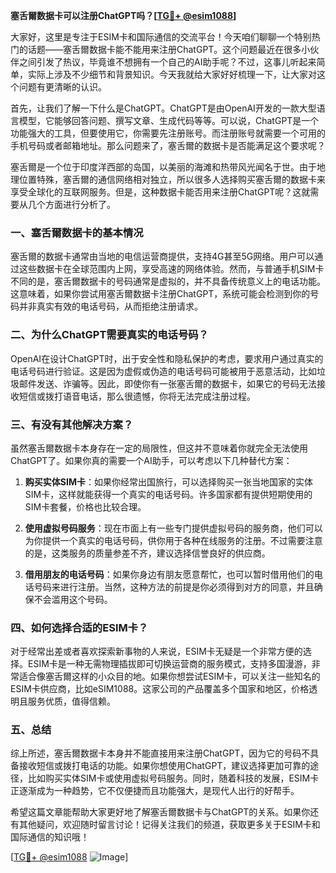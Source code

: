 **塞舌爾数据卡可以注册ChatGPT吗？[[TG💪+ @esim1088](https://t.me/s/esim1088)]**

大家好，这里是专注于ESIM卡和国际通信的交流平台！今天咱们聊聊一个特别热门的话题——塞舌爾数据卡能不能用来注册ChatGPT。这个问题最近在很多小伙伴之间引发了热议，毕竟谁不想拥有一个自己的AI助手呢？不过，这事儿听起来简单，实际上涉及不少细节和背景知识。今天我就给大家好好梳理一下，让大家对这个问题有更清晰的认识。

首先，让我们了解一下什么是ChatGPT。ChatGPT是由OpenAI开发的一款大型语言模型，它能够回答问题、撰写文章、生成代码等等。可以说，ChatGPT是一个功能强大的工具，但要使用它，你需要先注册账号。而注册账号就需要一个可用的手机号码或者邮箱地址。那么问题来了，塞舌爾的数据卡是否能满足这个要求呢？

塞舌爾是一个位于印度洋西部的岛国，以美丽的海滩和热带风光闻名于世。由于地理位置特殊，塞舌爾的通信网络相对独立，所以很多人选择购买塞舌爾的数据卡来享受全球化的互联网服务。但是，这种数据卡能否用来注册ChatGPT呢？这就需要从几个方面进行分析了。

### 一、塞舌爾数据卡的基本情况

塞舌爾的数据卡通常由当地的电信运营商提供，支持4G甚至5G网络。用户可以通过这些数据卡在全球范围内上网，享受高速的网络体验。然而，与普通手机SIM卡不同的是，塞舌爾数据卡的号码通常是虚拟的，并不具备传统意义上的电话功能。这意味着，如果你尝试用塞舌爾数据卡注册ChatGPT，系统可能会检测到你的号码并非真实有效的电话号码，从而拒绝注册请求。

### 二、为什么ChatGPT需要真实的电话号码？

OpenAI在设计ChatGPT时，出于安全性和隐私保护的考虑，要求用户通过真实的电话号码进行验证。这是因为虚假或伪造的电话号码可能被用于恶意活动，比如垃圾邮件发送、诈骗等。因此，即使你有一张塞舌爾的数据卡，如果它的号码无法接收短信或拨打语音电话，那么很遗憾，你将无法完成注册过程。

### 三、有没有其他解决方案？

虽然塞舌爾数据卡本身存在一定的局限性，但这并不意味着你就完全无法使用ChatGPT了。如果你真的需要一个AI助手，可以考虑以下几种替代方案：

1. **购买实体SIM卡**：如果你经常出国旅行，可以选择购买一张当地国家的实体SIM卡，这样就能获得一个真实的电话号码。许多国家都有提供短期使用的SIM卡套餐，价格也比较合理。
   
2. **使用虚拟号码服务**：现在市面上有一些专门提供虚拟号码的服务商，他们可以为你提供一个真实的电话号码，供你用于各种在线服务的注册。不过需要注意的是，这类服务的质量参差不齐，建议选择信誉良好的供应商。

3. **借用朋友的电话号码**：如果你身边有朋友愿意帮忙，也可以暂时借用他们的电话号码来进行注册。当然，这种方法的前提是你必须得到对方的同意，并且确保不会滥用这个号码。

### 四、如何选择合适的ESIM卡？

对于经常出差或者喜欢探索新事物的人来说，ESIM卡无疑是一个非常方便的选择。ESIM卡是一种无需物理插拔即可切换运营商的服务模式，支持多国漫游，非常适合像塞舌爾这样的小众目的地。如果你想尝试ESIM卡，可以关注一些知名的ESIM卡供应商，比如eSIM1088。这家公司的产品覆盖多个国家和地区，价格透明且服务优质，值得信赖。

### 五、总结

综上所述，塞舌爾数据卡本身并不能直接用来注册ChatGPT，因为它的号码不具备接收短信或拨打电话的功能。如果你想使用ChatGPT，建议选择更加可靠的途径，比如购买实体SIM卡或使用虚拟号码服务。同时，随着科技的发展，ESIM卡正逐渐成为一种趋势，它不仅便捷而且功能强大，是现代人出行的好帮手。

希望这篇文章能帮助大家更好地了解塞舌爾数据卡与ChatGPT的关系。如果你还有其他疑问，欢迎随时留言讨论！记得关注我们的频道，获取更多关于ESIM卡和国际通信的知识哦！

[[TG💪+ @esim1088](https://t.me/s/esim1088) ![Image](https://i.postimg.cc/4NQfJmqS/Snipaste-2025-05-13-00-14-12.png)]